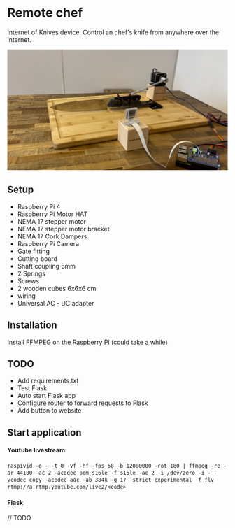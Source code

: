# Remote chef

Internet of Knives device. Control an chef's knife from anywhere over the internet.

![Remote chef keukenmes](https://github.com/timvaniersel/remote-chef/blob/main/assets/rpi-chef.jpg?raw=true)


## Setup
- Raspberry Pi 4
- Raspberry Pi Motor HAT
- NEMA 17 stepper motor
- NEMA 17 stepper motor bracket
- NEMA 17 Cork Dampers
- Raspberry Pi Camera
- Gate fitting
- Cutting board
- Shaft coupling 5mm
- 2 Springs
- Screws
- 2 wooden cubes 6x6x6 cm
- wiring
- Universal AC - DC adapter

## Installation

Install [FFMPEG](https://gist.github.com/wildrun0/86a890585857a36c90110cee275c45fd) on the Raspberry Pi (could take a while)

## TODO
- Add requirements.txt
- Test Flask
- Auto start Flask app
- Configure router to forward requests to Flask
- Add button to website


## Start application

#### Youtube livestream
```
raspivid -o - -t 0 -vf -hf -fps 60 -b 12000000 -rot 180 | ffmpeg -re -ar 44100 -ac 2 -acodec pcm_s16le -f s16le -ac 2 -i /dev/zero -i - -vcodec copy -acodec aac -ab 384k -g 17 -strict experimental -f flv rtmp://a.rtmp.youtube.com/live2/<code>
```
#### Flask
// TODO
